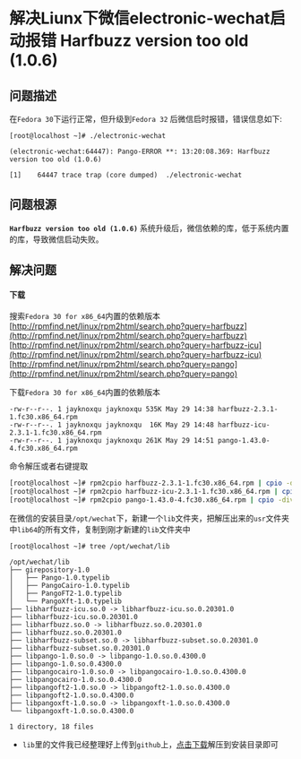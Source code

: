# 解决Liunx下微信electronic-wechat启动报错 Harfbuzz version too old (1.0.6)
## 问题描述
在`Fedora 30`下运行正常，但升级到`Fedora 32` 后微信启时报错，错误信息如下:
```
[root@localhost ~]# ./electronic-wechat

(electronic-wechat:64447): Pango-ERROR **: 13:20:08.369: Harfbuzz version too old (1.0.6)

[1]    64447 trace trap (core dumped)  ./electronic-wechat
```

## 问题根源
**`Harfbuzz version too old (1.0.6)`**
系统升级后，微信依赖的库，低于系统内置的库，导致微信启动失败。


## 解决问题

#### 下载
搜索`Fedora 30 for x86_64`内置的依赖版本
[http://rpmfind.net/linux/rpm2html/search.php?query=harfbuzz](http://rpmfind.net/linux/rpm2html/search.php?query=harfbuzz)
[http://rpmfind.net/linux/rpm2html/search.php?query=harfbuzz-icu](http://rpmfind.net/linux/rpm2html/search.php?query=harfbuzz-icu)
[http://rpmfind.net/linux/rpm2html/search.php?query=pango](http://rpmfind.net/linux/rpm2html/search.php?query=pango)

下载`Fedora 30 for x86_64`内置的依赖版本
```
-rw-r--r--. 1 jayknoxqu jayknoxqu 535K May 29 14:38 harfbuzz-2.3.1-1.fc30.x86_64.rpm
-rw-r--r--. 1 jayknoxqu jayknoxqu  16K May 29 14:48 harfbuzz-icu-2.3.1-1.fc30.x86_64.rpm
-rw-r--r--. 1 jayknoxqu jayknoxqu 261K May 29 14:51 pango-1.43.0-4.fc30.x86_64.rpm
```

命令解压或者右键提取
```bash
[root@localhost ~]# rpm2cpio harfbuzz-2.3.1-1.fc30.x86_64.rpm | cpio -div
[root@localhost ~]# rpm2cpio harfbuzz-icu-2.3.1-1.fc30.x86_64.rpm | cpio -div
[root@localhost ~]# rpm2cpio pango-1.43.0-4.fc30.x86_64.rpm | cpio -div
```

在微信的安装目录`/opt/wechat`下，新建一个`lib`文件夹，把解压出来的`usr`文件夹中`lib64`的所有文件，复制到刚才新建的`lib`文件夹中
```
[root@localhost ~]# tree /opt/wechat/lib

/opt/wechat/lib
├── girepository-1.0
│   ├── Pango-1.0.typelib
│   ├── PangoCairo-1.0.typelib
│   ├── PangoFT2-1.0.typelib
│   └── PangoXft-1.0.typelib
├── libharfbuzz-icu.so.0 -> libharfbuzz-icu.so.0.20301.0
├── libharfbuzz-icu.so.0.20301.0
├── libharfbuzz.so.0 -> libharfbuzz.so.0.20301.0
├── libharfbuzz.so.0.20301.0
├── libharfbuzz-subset.so.0 -> libharfbuzz-subset.so.0.20301.0
├── libharfbuzz-subset.so.0.20301.0
├── libpango-1.0.so.0 -> libpango-1.0.so.0.4300.0
├── libpango-1.0.so.0.4300.0
├── libpangocairo-1.0.so.0 -> libpangocairo-1.0.so.0.4300.0
├── libpangocairo-1.0.so.0.4300.0
├── libpangoft2-1.0.so.0 -> libpangoft2-1.0.so.0.4300.0
├── libpangoft2-1.0.so.0.4300.0
├── libpangoxft-1.0.so.0 -> libpangoxft-1.0.so.0.4300.0
└── libpangoxft-1.0.so.0.4300.0

1 directory, 18 files

```

- `lib`里的文件我已经整理好上传到`github`上，[点击下载](https://github.com/jayknoxqu/electronic-wechat-old-lib/archive/master.zip)解压到安装目录即可